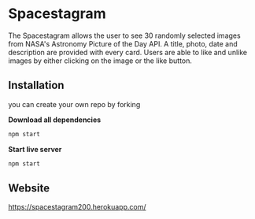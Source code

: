 # Spacestagram

The Spacestagram allows the user to see 30 randomly selected images from NASA's Astronomy Picture of the Day API. A title, photo, date and description are provided with every card. Users are able to like and unlike images by either clicking on the image or the like button. 

## Installation
you can create your own repo by forking 

**Download all dependencies**
```bash
npm start
```

**Start live server**
```bash
npm start
```

## Website

https://spacestagram200.herokuapp.com/


